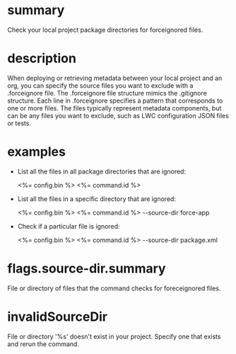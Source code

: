 # summary

Check your local project package directories for forceignored files.

# description

When deploying or retrieving metadata between your local project and an org, you can specify the source files you want to exclude with a .forceignore file. The .forceignore file structure mimics the .gitignore structure. Each line in .forceignore specifies a pattern that corresponds to one or more files. The files typically represent metadata components, but can be any files you want to exclude, such as LWC configuration JSON files or tests.

# examples

- List all the files in all package directories that are ignored:

  <%= config.bin %> <%= command.id %>

- List all the files in a specific directory that are ignored:

  <%= config.bin %> <%= command.id %> --source-dir force-app

- Check if a particular file is ignored:

  <%= config.bin %> <%= command.id %> --source-dir package.xml

# flags.source-dir.summary

File or directory of files that the command checks for foreceignored files.

# invalidSourceDir

File or directory '%s' doesn't exist in your project. Specify one that exists and rerun the command.
